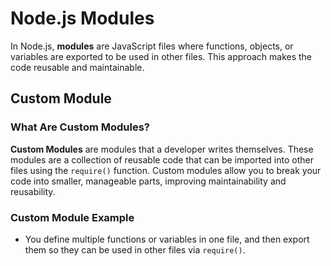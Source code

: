# Node.js Modules

In Node.js, **modules** are JavaScript files where functions, objects, or variables are exported to be used in other files. This approach makes the code reusable and maintainable.

## Custom Module

### What Are Custom Modules?

**Custom Modules** are modules that a developer writes themselves. These modules are a collection of reusable code that can be imported into other files using the `require()` function. Custom modules allow you to break your code into smaller, manageable parts, improving maintainability and reusability.

### Custom Module Example

- You define multiple functions or variables in one file, and then export them so they can be used in other files via `require()`.
